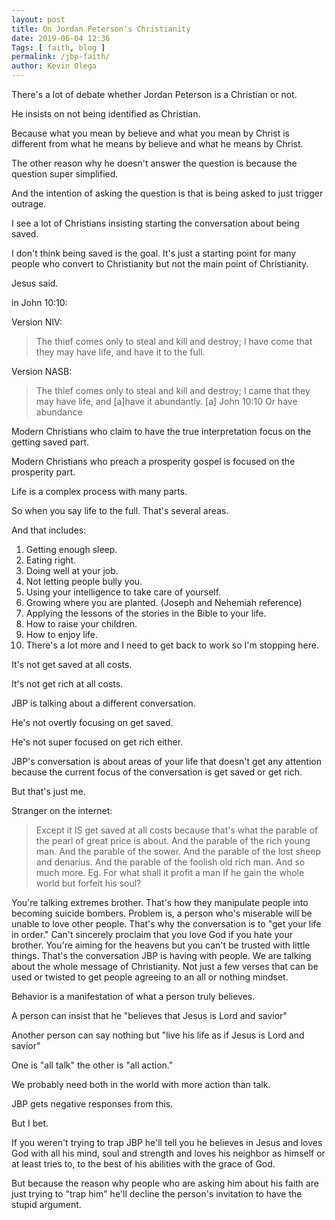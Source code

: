 ```yaml
--- 
layout: post 
title: On Jordan Peterson's Christianity
date: 2019-06-04 12:36
Tags: [ faith, blog ]
permalink: /jbp-faith/ 
author: Kevin Olega 
---
```

There's a lot of debate whether Jordan Peterson is a Christian or not.

He insists on not being identified as Christian.

Because what you mean by believe and what you mean by Christ is different from what he means by believe and what he means by Christ.

The other reason why he doesn't answer the question is because the question super simplified.

And the intention of asking the question is that is being asked to just trigger outrage.

I see a lot of Christians insisting starting the conversation about being saved.

I don't think being saved is the goal. It's just a starting point for many people who convert to Christianity but not the main point of Christianity.


Jesus said.

in John 10:10:

Version NIV:

> The thief comes only to steal and kill and destroy; I have come that they may have life, and have it to the full.

Version NASB:

>The thief comes only to steal and kill and destroy; I came that they may have life, and [a]have it abundantly.
[a] John 10:10 Or have abundance

Modern Christians who claim to have the true interpretation focus on the getting saved part.

Modern Christians who preach a prosperity gospel is focused on the prosperity part.

Life is a complex process with many parts.

So when you say life to the full. That's several areas.

And that includes:
1. Getting enough sleep.
2. Eating right.
3. Doing well at your job.
4. Not letting people bully you.
5. Using your intelligence to take care of yourself.
6. Growing where you are planted. (Joseph and Nehemiah reference)
7. Applying the lessons of the stories in the Bible to your life.
8. How to raise your children.
9. How to enjoy life.
10. There's a lot more and I need to get back to work so I'm stopping here.

It's not get saved at all costs.

It's not get rich at all costs.

JBP is talking about a different conversation. 

He's not overtly focusing on get saved. 

He's not super focused on get rich either.

JBP's conversation is about areas of your life that doesn't get any attention because the current focus of the conversation is get saved or get rich.

But that's just me.

Stranger on the internet:

> Except it IS get saved at all costs because that's what the parable of the pearl of great price is about. And the parable of the rich young man. And the parable of the sower. And the parable of the lost sheep and denarius. And the parable of the foolish old rich man. And so much more. Eg. For what shall it profit a man If he gain the whole world but forfeit his soul?


You're talking extremes brother. 
That's how they manipulate people into becoming suicide bombers.
Problem is, a person who's miserable will be unable to love other people. 
That's why the conversation is to "get your life in order." 
Can't sincerely proclaim that you love God if you hate your brother. 
You're aiming for the heavens but you can't be trusted with little things. 
That's the conversation JBP is having with people.
We are talking about the whole message of Christianity. 
Not just a few verses that can be used or twisted to get people agreeing to an all or nothing mindset.

Behavior is a manifestation of what a person truly believes.

A person can insist that he "believes that Jesus is Lord and savior"

Another person can say nothing but "live his life as if Jesus is Lord and savior"

One is "all talk" the other is "all action."

We probably need both in the world with more action than talk.

JBP gets negative responses from this.

But I bet. 

If you weren't trying to trap JBP he'll tell you he believes in Jesus and loves God with all his mind, soul and strength and loves his neighbor as himself or at least tries to, to the best of his abilities with the grace of God.

But because the reason why people who are asking him about his faith are just trying to "trap him" he'll decline the person's invitation to have the stupid argument.